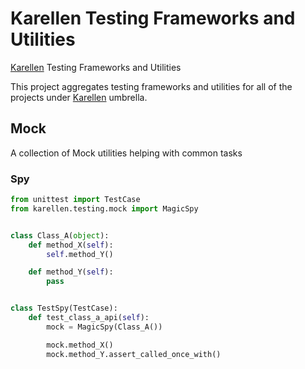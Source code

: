 # Karellen Testing Frameworks and Utilities

[Karellen](https://www.karellen.co/karellen/) Testing Frameworks and Utilities

This project aggregates testing frameworks and utilities for all of the projects under [Karellen](https://www.karellen.co/) umbrella.

## Mock
A collection of Mock utilities helping with common tasks

### Spy

```python
from unittest import TestCase
from karellen.testing.mock import MagicSpy


class Class_A(object):
    def method_X(self):
        self.method_Y()

    def method_Y(self):
        pass


class TestSpy(TestCase):
    def test_class_a_api(self):
        mock = MagicSpy(Class_A())

        mock.method_X()
        mock.method_Y.assert_called_once_with()
```